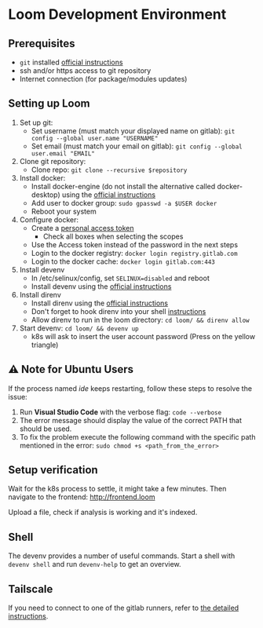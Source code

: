 # Loom Development Environment

## Prerequisites

- `git` installed [official instructions](https://git-scm.com/book/en/v2/Getting-Started-Installing-Git)
- ssh and/or https access to git repository
- Internet connection (for package/modules updates)

## Setting up Loom

1. Set up git:
   - Set username (must match your displayed name on gitlab):
   `git config --global user.name "USERNAME"`
   - Set email (must match your email on gitlab):
   `git config --global user.email "EMAIL"`
2. Clone git repository:
   - Clone repo: `git clone --recursive $repository`
3. Install docker:
   - Install docker-engine (do not install the alternative called docker-desktop) using the [official instructions](https://docs.docker.com/engine/install/)
   - Add user to docker group: `sudo gpasswd -a $USER docker`
   - Reboot your system
4. Configure docker:
   - Create a [personal access token](https://docs.gitlab.com/ee/user/profile/personal_access_tokens.html#create-a-personal-access-token)
      - Check all boxes when selecting the scopes
   - Use the Access token instead of the password in the next steps
   - Login to the docker registry: `docker login registry.gitlab.com`
   - Login to the docker cache: `docker login gitlab.com:443`
5. Install devenv
   - In /etc/selinux/config, set `SELINUX=disabled` and reboot
   - Install devenv using the [official instructions](https://devenv.sh/getting-started/)
6. Install direnv
   - Install direnv using the [official instructions](https://direnv.net/docs/installation.html)
   - Don't forget to hook direnv into your shell [instructions](https://direnv.net/docs/hook.html)
   - Allow direnv to run in the loom directory: `cd loom/ && direnv allow`
7. Start devenv: `cd loom/ && devenv up`
   - k8s will ask to insert the user account password (Press on the yellow triangle)

## ⚠️ Note for Ubuntu Users

If the process named *ide* keeps restarting, follow these steps to resolve the issue:

1. Run **Visual Studio Code** with the verbose flag:
   `code --verbose`
2. The error message should display the value of the correct PATH that should be used.
3. To fix the problem execute the following command with the specific path mentioned in the error:
   `sudo chmod +s <path_from_the_error>`

## Setup verification

Wait for the k8s process to settle, it might take a few minutes.
Then navigate to the frontend: <http://frontend.loom>

Upload a file, check if analysis is working and it's indexed.

## Shell

The devenv provides a number of useful commands.
Start a shell with `devenv shell` and run `devenv-help` to get an overview.

## Tailscale

If you need to connect to one of the gitlab runners, refer to [the detailed instructions](./tailscale.md).
